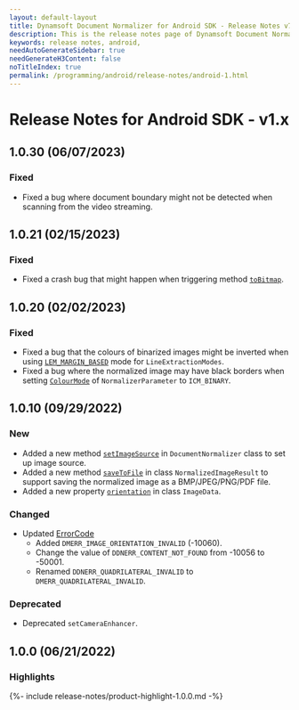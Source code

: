 ```yaml
---
layout: default-layout
title: Dynamsoft Document Normalizer for Android SDK - Release Notes v7.6.1 and below
description: This is the release notes page of Dynamsoft Document Normalizer for Android SDK v7.6.1 and below.
keywords: release notes, android, 
needAutoGenerateSidebar: true
needGenerateH3Content: false
noTitleIndex: true
permalink: /programming/android/release-notes/android-1.html
---
```


# Release Notes for Android SDK - v1.x

## 1.0.30 (06/07/2023)

### Fixed

- Fixed a bug where document boundary might not be detected when scanning from the video streaming.

## 1.0.21 (02/15/2023)

### Fixed

- Fixed a crash bug that might happen when triggering method [`toBitmap`](../api-reference/image-data.md#tobitmap).

## 1.0.20 (02/02/2023)

### Fixed

- Fixed a bug that the colours of binarized images might be inverted when using [`LEM_MARGIN_BASED`]({{site.parameters}}reference/line-extraction-modes.html) mode for `LineExtractionModes`.
- Fixed a bug where the normalized image may have black borders when setting [`ColourMode`]({{site.parameters}}reference/colour-mode.html) of `NormalizerParameter` to `ICM_BINARY`.

## 1.0.10 (09/29/2022)

### New

- Added a new method [`setImageSource`](../api-reference/document-normalizer-video.md#setimagesource) in `DocumentNormalizer` class to set up image source.
- Added a new method [`saveToFile`](../api-reference/normalized-image-result.md#savetofile) in class `NormalizedImageResult` to support saving the normalized image as a BMP/JPEG/PNG/PDF file.
- Added a new property [`orientation`](../api-reference/image-data.md#orientation) in class `ImageData`.

### Changed

- Updated [ErrorCode](../../enumerations/error-code.md)
  - Added `DMERR_IMAGE_ORIENTATION_INVALID` (-10060).
  - Change the value of `DDNERR_CONTENT_NOT_FOUND` from -10056 to -50001.
  - Renamed `DDNERR_QUADRILATERAL_INVALID` to `DMERR_QUADRILATERAL_INVALID`.

### Deprecated

- Deprecated `setCameraEnhancer`.

## 1.0.0 (06/21/2022)

### Highlights

{%- include release-notes/product-highlight-1.0.0.md -%}
